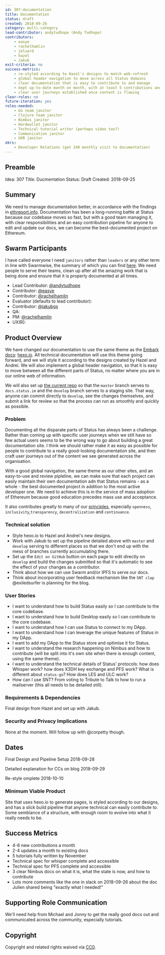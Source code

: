 ```yaml
---
id: 307-documentation
title: Documentation
status: draft
created: 2018-09-26
category: multi-category
lead-contributor: andytudhope (Andy Tudhope)
contributors:
    - easye
    - rachelhamlin
    - jeluard
    - hazel
    - Jakub
exit-criteria: no
success-metrics: 
    - re-styled according to Hazel's designs to match web-refresh
    - global header navigation to move across all Status domains
    - clear documentation that is easy to contribute to and manage
    - kept up-to-date month on month, with at least 5 contributions and 2 tutorials
    - clear user journeys established once content is flowing
clear-roles: no
future-iteration: yes
roles-needed:
    - Go team janitor
    - Clojure team janitor
    - Nimbus janitor
    - Hardwallet janitor
    - Technical tutorial writer (perhaps video too?)
    - Communication janitor
    - UXR janitor
okrs:
    - Developer Relations (get 240 monthly visit to documentation)
---
```


## Preamble

Idea: 307
Title: Ducmentation
Status: Draft
Created: 2018-09-25

## Summary

We need to manage documentation better, in accordance with the findings in [ethreport.info](https://ethreport.info). Documentation has been a long-running battle at Status because our codebase moves so fast, but with a good team managing it, with clear responsibilities and an easy contribution pipeline for anyone to edit and update our docs, we can become the best-documented project on Ethereum.

## Swarm Participants

I have called everyone I need `janitors` rather than `leaders` or any other term in line with Swarmwise, the summary of which you can find [here](https://docs.google.com/document/d/12Qema_8hPWuzDhqb8Tim66QZleVFcMXkVWICyH4nIT8/edit). We need people to serve their teams, clean up after all the amazing work that is being done and ensure that it is properly documented at all times.

- Lead Contributor: [@andytudhope](https://github.com/andytudhope)
- Contributor: [@easye](https://github.com/easye)
- Contributor: [@rachelhamlin](https://github.com/rachelhamlin)
- Evaluator (defaults to lead contributor):
- Contributor: [@jakubgs](https://github.com/jakubgs)
- QA:
- PM: [@rachelhamlin](https://github.com/rachelhamlin)
- UX(R):

## Product Overview

We have changed our documentation to use the same theme as the [Embark docs](https://embark.status.im): [hexo.io](https://hexo.io). All technical documentation will use this theme going forward, and we will style it according to the designs created by Hazel and Andrei. We will also implement a global header navigation, so that it is easy to move between all the different parts of Status, no matter where you are in our online web of information.

We will also set up [the current repo](https://github.com/status-im/docs.status.im) so that the `master` branch serves to `docs.status.im` and the `develop` branch serves to a staging site. That way, anyone can commit directly to `develop`, see the changes themselves, and submit a link for review so that the process can run as smoothly and quickly as possible.

### Problem

Documenting all the disparate parts of Status has always been a challenge. Rather than coming up with specific user journeys when we still have so few actual users seems to be the wrong way to go about building a great documentation site. I think we should rather make it as easy as possible for people to contribute to a really good-looking documentation site, and then craft user journeys out of the content we see generated across the organisation.

With a good global navigation, the same theme as our other sites, and an easy-to-use and review pipleline, we can make sure that each project can easily maintain their own documentation adn that Status remains - as a whole - the best documented project in addition to the most active developer one. We need to achieve this is in the service of mass adoption of Ethereum because good education precedes mass use and acceptance.

It also contributes greatly to many of our [principles](https://our.status.im/our-principles/), especially `openness`, `inclusivity`,`transparency`, `decentralization` and `continuance`. 

### Technical solution

- Style hexo.io to Hazel and Andrei's new designs. 
- Work with Jakub to set up the pipeline detailed above with `master` and `develop` serving to different places so that we don't end up with the mess of branches currently accumulating there. 
- Set up the `Edit on GitHub` button on each page to edit directly on `develop` and build the changes submitted so that it's automatic to see the effect of your changes as a contributor.
- Think about how we can use Swarm and/or IPFS to serve our docs.
- Think about incorporating user feedback mechanism like the `SNT clap` @exiledsurfer is planning for the blog.

### User Stories

- I want to understand how to build Status easily so I can contribute to the core codebase.
- I want to understand how to build Desktop easily so I can contribute to the core codebase.
- I want to understand how I can use Status to connect to my DApp.
- I want to understand how I can leverage the unique features of Status in my DApp.
- I want to add my DApp to the Status store and optimise it for Status.
- I want to understand the research happening on Nimbus and how to contribute (will be split into it's own site when there is enough content, using the same theme).
- I want to understand the technical details of Status' protocols: how does Whisper work? how does X3DH key exchange and PFS work? What is different about `status-go`? How does LES and ULC work?
- How can I use SNT? From voting to Tribute to Talk to how to run a mailserver (this all needs to be detailed still).

### Requirements & Dependencies

Final design from Hazel and set up with Jakub.

### Security and Privacy Implications

None at the moment. Will follow up with @corpetty though.

## Dates

Final Design and Pipeline Setup
2018-09-28

Detailed explanation for CCs on blog
2018-09-29

Re-style omplete
2018-10-10

### Minimum Viable Product

Site that uses hexo.io to generate pages, is styled according to our designs, and has a slick build pipeline that anyone technical can easily contribute to. Some semblance of a structure, with enough room to evolve into what it really needs to be.

## Success Metrics

- 4-8 new contributions a month
- 2-4 updates a month to existing docs
- 5 tutorials fully written by November
- Technical spec for whisper complete and accessible
- Technical spec for PFS complete and accessible
- 3 clear Nimbus docs on what it is, what the state is now, and how to contribute
- Lots more comments like the one in slack on 2018-09-26 about the doc Julien shared being "exactly what I needed!"

## Supporting Role Communication

We'll need help from Michael and Jonny to get the really good docs out and communicated across the community, especially tutorials.

## Copyright

Copyright and related rights waived
via [CC0](https://creativecommons.org/publicdomain/zero/1.0/).

